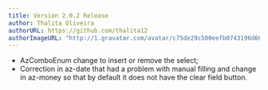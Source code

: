 ```yaml
---
title: Version 2.0.2 Release
author: Thalita Oliveira
authorURL: https://github.com/thalita12
authorImageURL: "http://1.gravatar.com/avatar/c75de29c500eefb0743196d660ded435"
---
```


- AzComboEnum change to insert or remove the select;
- Correction in az-date that had a problem with manual filling and change in az-money so that by default it does not have the clear field button.